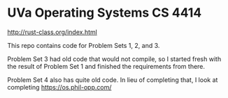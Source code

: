 # UVa Operating Systems CS 4414

http://rust-class.org/index.html

This repo contains code for Problem Sets 1, 2, and 3.

Problem Set 3 had old code that would not compile, so I started fresh with the
result of Problem Set 1 and finished the requirements from there.

Problem Set 4 also has quite old code. In lieu of completing that, I look at
completing https://os.phil-opp.com/
